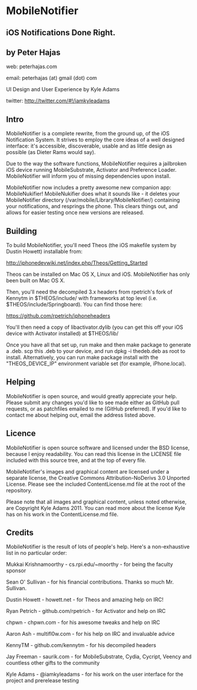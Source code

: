MobileNotifier
==============
iOS Notifications Done Right.
----------------------------

by Peter Hajas
--------------
web: peterhajas.com

email: peterhajas (at) gmail (dot) com

UI Design and User Experience by Kyle Adams

twitter: http://twitter.com/#!/iamkyleadams

Intro
-----

MobileNotifier is a complete rewrite, from the ground up, of the iOS Notification System. It strives to employ the core ideas of a well designed interface: it's accessible, discoverable, usable and as little design as possible (as Dieter Rams would say).

Due to the way the software functions, MobileNotifier requires a jailbroken iOS device running MobileSubstrate, Activator and Preference Loader. MobileNotifier will inform you of missing dependencies upon install.

MobileNotifier now includes a pretty awesome new companion app: MobileNukifier! MobileNukifier does what it sounds like - it deletes your MobileNotifier directory (/var/mobile/Library/MobileNotifier/) containing your notifications, and resprings the phone. This clears things out, and allows for easier testing once new versions are released.

Building
--------

To build MobileNotifier, you'll need Theos (the iOS makefile system by Dustin Howett) installable from:

http://iphonedevwiki.net/index.php/Theos/Getting_Started

Theos can be installed on Mac OS X, Linux and iOS. MobileNotifier has only been built on Mac OS X.

Then, you'll need the decompiled 3.x headers from rpetrich's fork of Kennytm in $THEOS/include/ with frameworks at top level (i.e. $THEOS/include/Springboard). You can find those here:

https://github.com/rpetrich/iphoneheaders

You'll then need a copy of libactivator.dylib (you can get this off your iOS device with Activator installed) at $THEOS/lib/

Once you have all that set up, run make and then make package to generate a .deb. scp this .deb to your device, and run dpkg -i thedeb.deb as root to install. Alternatively, you can run make package install with the "THEOS_DEVICE_IP" environment variable set (for example, iPhone.local).

Helping
-------

MobileNotifier is open source, and would greatly appreciate your help. Please submit any changes you'd like to see made either as GitHub pull requests, or as patchfiles emailed to me (GitHub preferred). If you'd like to contact me about helping out, email the address listed above.

Licence
-------

MobileNotifier is open source software and licensed under the BSD license, because I enjoy readability. You can read this license in the LICENSE file included with this source tree, and at the top of every file.

MobileNotifier's images and graphical content are licensed under a separate license, the Creative Commons Attribution-NoDerivs 3.0 Unported License. Please see the included ContentLicense.md file at the root of the repository.

Please note that all images and graphical content, unless noted otherwise, are Copyright Kyle Adams 2011. You can read more about the license Kyle has on his work in the ContentLicense.md file.

Credits
-------

MobileNotifier is the result of lots of people's help. Here's a non-exhaustive list in no particular order:


Mukkai Krishnamoorthy - cs.rpi.edu/~moorthy - for being the faculty sponsor

Sean O' Sullivan - for his financial contributions. Thanks so much Mr. Sullivan.

Dustin Howett - howett.net - for Theos and amazing help on IRC!

Ryan Petrich - github.com/rpetrich - for Activator and help on IRC

chpwn - chpwn.com - for his awesome tweaks and help on IRC

Aaron Ash - multifl0w.com - for his help on IRC and invaluable advice

KennyTM - github.com/kennytm - for his decompiled headers

Jay Freeman - saurik.com - for MobileSubstrate, Cydia, Cycript, Veency and countless other gifts to the community

Kyle Adams - @iamkyleadams - for his work on the user interface for the project and prerelease testing
